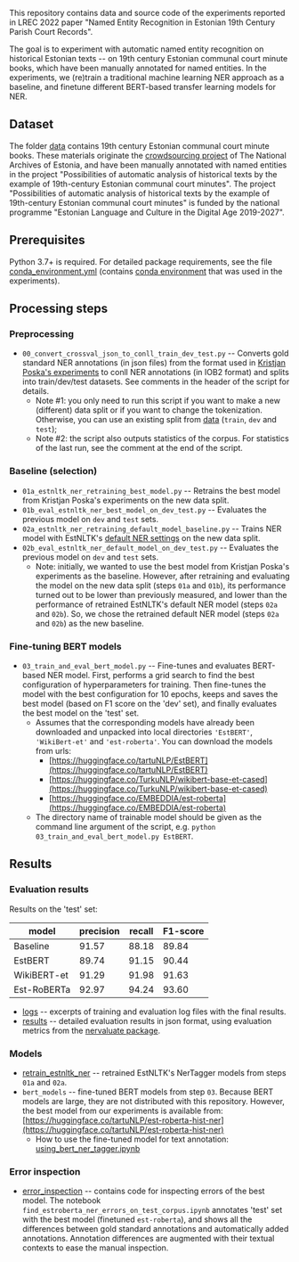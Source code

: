 This repository contains data and source code of the experiments reported in LREC 2022 paper "Named Entity Recognition in Estonian 19th Century Parish Court Records".

The goal is to experiment with automatic named entity recognition on historical Estonian texts -- on 19th century Estonian communal court minute books, which have been manually annotated for named entities.
In the experiments, we (re)train a traditional machine learning NER approach as a baseline, and finetune different BERT-based transfer learning models for NER. 

## Dataset

The folder [data](data) contains 19th century Estonian communal court minute books. 
These materials originate the [crowdsourcing project](https://www.ra.ee/vallakohtud/) of The National Archives of Estonia,  and have been manually annotated with named entities in the project "Possibilities of automatic analysis of historical texts by the example of 19th-century Estonian communal court minutes".
The project "Possibilities of automatic analysis of historical texts by the example of 19th-century Estonian communal court minutes" is funded by the national programme "Estonian Language and Culture in the Digital Age 2019-2027".

## Prerequisites

Python 3.7+ is required. 
For detailed package requirements, see the file [conda_environment.yml](conda_environment.yml) (contains [conda environment](https://docs.conda.io/projects/conda/en/latest/user-guide/concepts/environments.html) that was used in the experiments).



## Processing steps

### Preprocessing

* `00_convert_crossval_json_to_conll_train_dev_test.py` -- Converts gold standard NER annotations (in json files) from the format used in [Kristjan Poska's experiments](https://github.com/pxska/bakalaureus/) to conll NER annotations (in IOB2 format) and splits into train/dev/test datasets. See comments in the header of the script for details.
	* Note #1: you only need to run this script if you want to make a new (different) data split or if you want to change the tokenization. Otherwise, you can use an existing split from [data](data) (`train`, `dev` and `test`); 
	* Note #2: the script also outputs statistics of the corpus. For statistics of the last run, see the comment at the end of the script.

### Baseline (selection)

* `01a_estnltk_ner_retraining_best_model.py` -- Retrains the best model from Kristjan Poska's experiments on the new data split.
* `01b_eval_estnltk_ner_best_model_on_dev_test.py` -- Evaluates the previous model on `dev` and `test` sets.
* `02a_estnltk_ner_retraining_default_model_baseline.py` -- Trains NER model with EstNLTK's [default NER settings](https://github.com/estnltk/estnltk/tree/417c2ee4303a1a03650e703acb280e06883508d9/estnltk/taggers/estner/models/py3_default) on the new data split.
* `02b_eval_estnltk_ner_default_model_on_dev_test.py` -- Evaluates the previous model on `dev` and `test` sets.
	* Note: initially, we wanted to use the best model from Kristjan Poska's experiments as the baseline. However, after   retraining and evaluating the model on the new data split (steps `01a` and `01b`), its performance turned out to be lower than previously measured, and lower than the performance of retrained EstNLTK's default NER model (steps `02a` and `02b`). So, we chose the retrained default NER model (steps `02a` and `02b`) as the new baseline.

### Fine-tuning BERT models

* `03_train_and_eval_bert_model.py` -- Fine-tunes and evaluates BERT-based NER model. First, performs a grid search to find the best configuration of hyperparameters for training. Then fine-tunes the model with the best configuration for 10 epochs, keeps and saves the best model (based on F1 score on the 'dev' set), and finally evaluates the best model on the 'test' set.
	* Assumes that the corresponding models have already been downloaded and unpacked into local directories `'EstBERT'`, `'WikiBert-et'` and `'est-roberta'`. You can download the models from urls: 
		* [https://huggingface.co/tartuNLP/EstBERT](https://huggingface.co/tartuNLP/EstBERT)
		* [https://huggingface.co/TurkuNLP/wikibert-base-et-cased](https://huggingface.co/TurkuNLP/wikibert-base-et-cased)
		* [https://huggingface.co/EMBEDDIA/est-roberta](https://huggingface.co/EMBEDDIA/est-roberta) 
	* The directory name of trainable model should be given as the command line argument of the script, e.g. `python  03_train_and_eval_bert_model.py EstBERT`.

## Results

### Evaluation results

Results on the 'test' set:

| model       | precision | recall | F1-score |
|---          |---        |---     |---       |
| Baseline    | 91.57     | 88.18  | 89.84    |
| EstBERT     | 89.74     | 91.15  | 90.44    |
| WikiBERT-et | 91.29     | 91.98  | 91.63    |
| Est-RoBERTa | 92.97     | 94.24  | 93.60    |


* [logs](logs) -- excerpts of training and evaluation log files with the final results.
* [results](results) -- detailed evaluation results in json format, using evaluation metrics from the [nervaluate package](https://github.com/MantisAI/nervaluate).

### Models

* [retrain\_estnltk\_ner](retrain_estnltk_ner) -- retrained EstNLTK's NerTagger models from steps `01a` and `02a`.
* `bert_models` -- fine-tuned BERT models from step `03`. Because BERT models are large, they are not distributed with this repository. However, the best model from our experiments is available from: [https://huggingface.co/tartuNLP/est-roberta-hist-ner](https://huggingface.co/tartuNLP/est-roberta-hist-ner)
	* How to use the fine-tuned model for text annotation: [using\_bert\_ner\_tagger.ipynb](using_bert_ner_tagger.ipynb)   

### Error inspection

* [error_inspection](error_inspection) -- contains code for inspecting errors of the best model. The notebook `find_estroberta_ner_errors_on_test_corpus.ipynb` annotates 'test' set with the best model (finetuned `est-roberta`), and shows all the differences between gold standard annotations and automatically added annotations. Annotation differences are augmented with their textual contexts to ease the manual inspection. 


